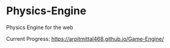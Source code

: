 # Physics-Engine
Physics Engine for the web

Current Progress:
  https://arpitmittal468.github.io/Game-Engine/
